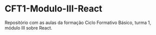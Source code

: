 # CFT1-Modulo-III-React
Repositório com as aulas da formação Ciclo Formativo Básico, turma 1, módulo III sobre React.
